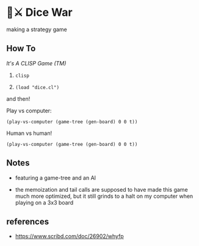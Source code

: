 # 🎲⚔️ Dice War

making a strategy game

## How To

*It's A CLISP Game (TM)*

1. `clisp`

2. `(load "dice.cl")`

and then!

Play vs computer:

```
(play-vs-computer (game-tree (gen-board) 0 0 t))
```

Human vs human!

```
(play-vs-computer (game-tree (gen-board) 0 0 t))
```

## Notes

- featuring a game-tree and an AI

- the memoization and tail calls are supposed to have made this game much more
  optimized, but it still grinds to a halt on my computer when playing on a 3x3
  board

## references

- <https://www.scribd.com/doc/26902/whyfp>
